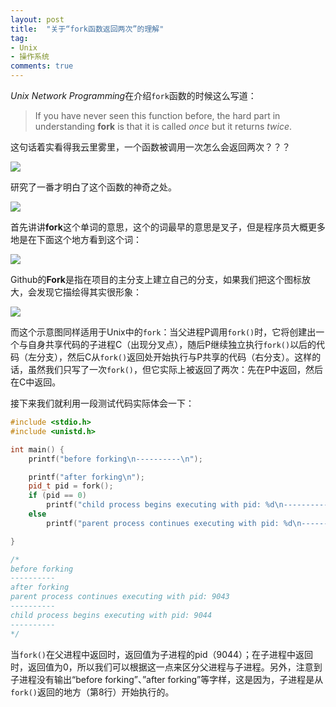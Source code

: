 ```yaml
---
layout: post
title:  "关于“fork函数返回两次”的理解"
tag:
- Unix
- 操作系统
comments: true
---
```


*Unix Network Programming*在介绍`fork`函数的时候这么写道：

>If you have never seen this function before, the hard part in understanding **fork** is that it is called *once* but it returns *twice*. 

这句话着实看得我云里雾里，一个函数被调用一次怎么会返回两次？？？

![](https://controny.github.io/assets/images/posts/20180131132135.png)

研究了一番才明白了这个函数的神奇之处。

![](https://controny.github.io/assets/images/posts/20180131132323.png)

首先讲讲**fork**这个单词的意思，这个的词最早的意思是叉子，但是程序员大概更多地是在下面这个地方看到这个词：

![](https://controny.github.io/assets/images/posts/20180131134352.png)

Github的**Fork**是指在项目的主分支上建立自己的分支，如果我们把这个图标放大，会发现它描绘得其实很形象：

![](https://controny.github.io/assets/images/posts/20180131134509.png)

而这个示意图同样适用于Unix中的`fork`：当父进程P调用`fork()`时，它将创建出一个与自身共享代码的子进程C（出现分叉点），随后P继续独立执行`fork()`以后的代码（左分支），然后C从`fork()`返回处开始执行与P共享的代码（右分支）。这样的话，虽然我们只写了一次`fork()`，但它实际上被返回了两次：先在P中返回，然后在C中返回。

接下来我们就利用一段测试代码实际体会一下：

```cpp
#include <stdio.h>
#include <unistd.h>

int main() {
    printf("before forking\n----------\n");

    printf("after forking\n");
    pid_t pid = fork();
    if (pid == 0)
        printf("child process begins executing with pid: %d\n----------\n", getpid());
    else
        printf("parent process continues executing with pid: %d\n----------\n", getpid());

}

/*
before forking
----------
after forking
parent process continues executing with pid: 9043
----------
child process begins executing with pid: 9044
----------
*/

```

当`fork()`在父进程中返回时，返回值为子进程的pid（9044）；在子进程中返回时，返回值为0，所以我们可以根据这一点来区分父进程与子进程。另外，注意到子进程没有输出“before forking”、”after forking”等字样，这是因为，子进程是从`fork()`返回的地方（第8行）开始执行的。